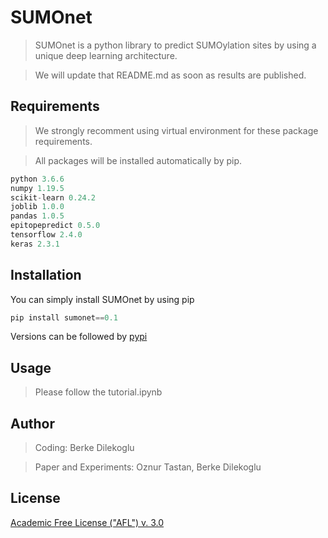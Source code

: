 # SUMOnet

> SUMOnet is a python library to predict SUMOylation sites by using a unique deep learning architecture.

> We will update that README.md as soon as results are published.

## Requirements

> We strongly recomment using virtual environment for these package requirements.

> All packages will be installed automatically by pip.

```python
python 3.6.6
numpy 1.19.5
scikit-learn 0.24.2
joblib 1.0.0
pandas 1.0.5
epitopepredict 0.5.0
tensorflow 2.4.0
keras 2.3.1
```

## Installation

You can simply install SUMOnet by using pip

```python
pip install sumonet==0.1
```

Versions can be followed by [pypi](https://pypi.org/project/sumonet/)

## Usage

> Please follow the tutorial.ipynb

## Author

> Coding: Berke Dilekoglu

> Paper and Experiments: Oznur Tastan, Berke Dilekoglu

## License

[Academic Free License ("AFL") v. 3.0](https://choosealicense.com/licenses/afl-3.0/#)
